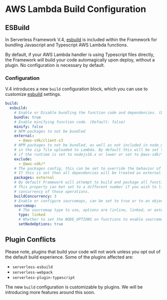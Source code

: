 <!--
title: Function Build Configuration
menuText: Function Build Configuration
layout: Doc
-->

# AWS Lambda Build Configuration

## ESBuild

In Serverless Framework V.4, [esbuild](https://github.com/evanw/esbuild) is included within the Framework for bundling Javascript and Typescript AWS Lambda functions.

By default, if your AWS Lambda handler is using Typescript files directly, the Framework will build your code automagically upon deploy, without a plugin. No configuration is necessary by default.

### Configuration

V.4 introduces a new `build` configuration block, which you can use to customize [esbuild](https://github.com/evanw/esbuild) settings.

```yaml
build:
  esbuild:
    # Enable or Disable bundling the function code and dependencies. (Default: true)
    bundle: true
    # Enable minifying function code. (Default: false)
    minify: false
    # NPM packages to not be bundled
    external:
      - @aws-sdk/client-s3
    # NPM packages to not be bundled, as well as not included in node_modules
    # in the zip file uploaded to Lambda. By default this will be set to aws-sdk
    # if the runtime is set to nodejs16.x or lower or set to @aws-sdk/* if set to nodejs18.x or higher.
    exclude:
      - @aws-sdk/*
    # The packages config, this can be set to override the behavior of external
    # If this is set then all dependencies will be treated as external and not bundled.
    packages: external
    # By default Framework will attempt to build and package all functions concurrently.
    # This property can bet set to a different number if you wish to limit the
    # concurrency of those operations.
    buildConcurrency: 3
    # Enable or configure sourcemaps, can be set to true or to an object with further configuration.
    sourcemap:
      # The sourcemap type to use, options are (inline, linked, or external)
      type: linked
      # Whether to set the NODE_OPTIONS on functions to enable sourcemaps on Lambda
      setNodeOptions: true
```

## Plugin Conflicts

Please note, plugins that build your code will not work unless you opt out of the default build experience. Some of the plugins affected are:

- `serverless-esbuild`
- `serverless-webpack`
- `serverless-plugin-typescript`

The new `build` configuration is customizable by plugins. We will be introducing more features around this soon.
